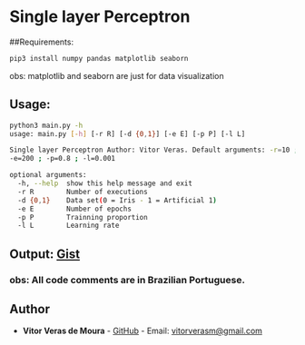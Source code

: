 # Single layer Perceptron
##Requirements:

```bash
pip3 install numpy pandas matplotlib seaborn
```
obs: matplotlib and seaborn are just for data visualization

## Usage:
```bash
python3 main.py -h
usage: main.py [-h] [-r R] [-d {0,1}] [-e E] [-p P] [-l L]

Single layer Perceptron Author: Vitor Veras. Default arguments: -r=10 ; -d=0 ;
-e=200 ; -p=0.8 ; -l=0.001

optional arguments:
  -h, --help  show this help message and exit
  -r R        Number of executions
  -d {0,1}    Data set(0 = Iris - 1 = Artificial 1)
  -e E        Number of epochs
  -p P        Trainning proportion
  -l L        Learning rate

```
## Output: [Gist](https://gist.github.com/vitor-veras/349f0d784f41e71d7f104bde9fff623c)



### obs: All code comments are in Brazilian Portuguese.
## Author

* **Vitor Veras de Moura** - [GitHub](https://github.com/vitor-veras) - Email: vitorverasm@gmail.com
